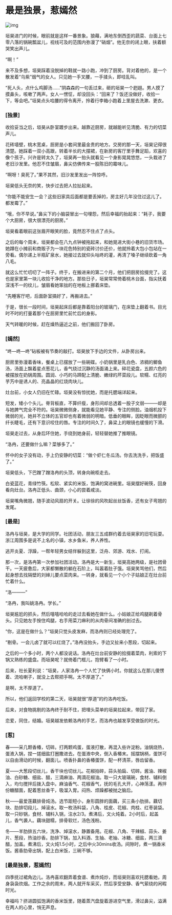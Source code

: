 # 最是独景，惹嫣然

![img](https://mmbiz.qpic.cn/mmbiz_png/mBDumDeaTk5mlBUcdYib63V4OjwibBTBSzMDibqNPVLhvbDpnL28iac2lJt3JqYlbicmCDwnhIIj2P8ltsgiciaTLyseg/640?wx_fmt=png)





垣昊进门的时候，眼前就是这样一番景象。狼藉，满地东倒西歪的蔬菜、台面上七零八落的锅碗瓢盆儿，视线可及的范围内弥漫了“硝烟”。他无奈的闭上眼，扶着额哭笑出声儿。

“啊！”

来不及多想，垣昊踩着没脱掉的鞋就一路小跑，冲到了厨房。背对着他的，是一个散发着“乌紫”烟气的女人。只见她一手叉腰，一手揉头，即哇乱叫。

“死人头，点什么鸡脚汤……”阴森森的一句丢过来，砸的垣昊一个趔趄。男人摸了摸鼻头，咳嗽了两声。女人一愣怔，却没回头：“回来了？饭还没做好，收拾一下，等会吧。”垣昊点头哈腰的得令离开，拎着行李箱小跑着上里屋去洗漱、更衣。

### **[独景]**

收拾妥当之后，垣昊从卧室踱步出来。越靠近厨房，就越能听见清脆、有力的切菜声儿。

花砖墙壁，桃木宽桌，厨房是小套间里最金贵的地方。交房的那一天，垣昊记得很清楚。她踩着一双小高跟，转着半长的大摆裙，在新房的客厅里手舞足蹈，欢喜的像个孩子。兴许是转太久了，垣昊再一抬头就看见一个身影晃晃悠悠，一头栽进了老旧沙发里。他忍不住皱眉，鼻尖仿佛传来一股陈旧的霉味儿。

“啊呀！臭死了。”果不其然，旧沙发里发出一阵惊呼。

垣昊低头无奈的笑，快步过去把人拉扯起来。

“你能不能安生一会？这些旧家具后面都是要丢掉的，房主好几年没住过这儿了。都发霉了。”

“哦，你不早说。”鼻尖下的小脑袋冒出一句埋怨，然后幸福的抬起来：“耗子，我要个大厨房，很大很漂亮的厨房。”

垣昊看着眼前这张眉开眼笑的脸，竟然忍不住点了点头。

之后的每个周末，垣昊都会在八九点钟被拖起来，和她晃进大街小巷的旧货市场。她蹲在小摊前和商贩子为一块花色特别的瓷砖讨价还价，他就拎着大包小包站在一旁看。偶尔递上半瓶矿泉水，她接过去就仰头咕咚的灌，再清了嗓子继续砍着一角八毛。

就这么忙忙叨叨了一阵子。终于，在搬进来的第二个月，他们把厨房拾掇完了。这也是家里第一块儿收拾干净的地方。那些日子，垣昊常常倚着桃木台面，指尖抚着深浅不一的纹儿，皱眉看她笨拙的在地板上挪着床垫。

“先睡客厅吧，后面卧室搞好了，再搬进去。”

于是，很长一段时间，垣昊起床后都是靠着阳台的玻璃门，在床垫上翻着书。目光时不时的打量着那个在厨房里忙前忙后的身影。

天气转暖的时候，赶在燥热逼近之前，他们搬回了卧房。



### **[嫣然]**

“咚—咚—咚”砧板被有节奏的敲打。垣昊放下手边的文件，从卧房出来。

厨房里弥漫着香味，餐桌上已摆放了一些碗碟。小奶锅里是乳白色、浓稠的鲫鱼汤，汤面上飘着星点葱花儿，香气绕过沉静的汤面涌上来。碎花瓷盘，五颜六色的被摆放在奶锅周围。圆润、小巧的马蹄配上清脆、嫩绿的芹菜段儿。软糯、红亮的芋艿中是诱人的、亮晶晶的红烧肉块儿。

灶台前，小女人仍旧在忙碌。垣昊没有惊扰她，而是托腮端详起来。

短发，矮小个头儿。脊背板直，不算纤瘦，身形间却总透着一股子文弱———却是与她脾气完全不符的。垣昊微微侧身，就能看见她平静、专注的侧脸。油烟机投下微弱的光，她并不立体的五官却也有着微弱的明暗。低垂的眼眸，因眨眼而微颤的纤长睫毛，还有下意识咬住的唇。专注的时间久了，鼻梁上的眼镜也缓慢的下滑。

垣昊走过去，从身后环住她，手绕到她身前，轻轻替她推了推眼镜。

“洛冉，还要做什么嘛？菜够多了。”

怀中的女子没有动，手上仍安静的切菜：“做个虾仁冬瓜汤。你去洗洗手，把饭盛了。”

垣昊低头，下巴蹭了蹭洛冉的头顶，转身向碗柜走去。

白瓷蓝花，青绿竹筷。松软、紧实的米饭，饱满的窝进碗里。垣昊摆好碗筷，回身看向灶台。洛冉正低头、曲颈，小心的尝着咸淡。

垣昊嘴角微翘，随手波动风扇的开关。让徐徐的风吹起丝丝饭香，还有女子弯翘的发尾。



### **[最是]**

洛冉与垣昊，是大学的同学。社团活动，朋友三五成群约着去垣昊家的旧宅玩耍。浙江周围多是说不上名的小镇，水乡鱼米，养人养性。

逃开炎夏、浮躁，一帮年轻男女结伴躲到这里，泛舟、郊游、戏水、打闹。

那一次，是洛冉第一次参加社团活动。洛冉是大一新生，垣昊高她两级，是社团骨干。一天疲惫后，大家都懒散的躺在石阶上，叫嚣着肚子饿。垣昊笑骂他们，然后起身想去找隔壁的刘婶儿要点菜肉来。一转身，就看见一个小个子姑娘正在灶台前忙着什么。

“洛———”

“洛冉，我叫姚洛冉。学长。”

垣昊尴尬的抓头，然后嘻嘻哈哈的走过去看她在做什么。小姑娘正给鸡腿剃着骨头。只见她左手按住鸡腿，右手用菜刀麻利的从肉骨间准确的剖过去。

“你，这是在做什么？”垣昊只觉头皮发麻，而洛冉则已经处理完了。

“剔骨。一会儿卤了就可以红烧了。”洛冉没抬头，手边又扯来小葱段，切起来。

之后的一个多小时，两个人都没说话。洛冉在灶台前安静的拾掇着菜肉，利索的下锅又熟练的盛盘。而垣昊呢？就倚着门框儿，抱臂看了一小时。

后来，社长夏利说：“垣昊，人家洛冉一个人忙了快俩小时。你就这么在那儿傻愣着、流哈喇子，就没上去帮把手啊。太不厚道了。”

是啊，太不厚道了。

所以，他们返回学校的第二天，垣昊就很“厚道”的约洛冉吃饭。

后来，对食物挑剔的洛冉终于耐不住，把埋头菜单的垣昊拉起来，带回了家。

恋爱，同住，结婚。垣昊越发依赖洛冉的手艺，而洛冉也越发享受做饭的时光。



### **[惹]**

春——采几颗香椿，切碎。打两颗鸡蛋，蛋液打散，再混入些许淀粉。油锅烧热，蛋液入锅，捏一搓细盐打圈撒进去。在蛋液中央，倒入香椿末。摇摆锅柄，蛋饼可以自由滑动的时候，翻面儿。喷香扑鼻的香椿蛋饼，配一杯清茶，唇齿留香。

夏——大葱段切丝儿，香干块也切丝儿。花椒拍碎，蒜头拍扁、切碎。酱油、辣椒油、白砂糖、细盐、醋，三滴麻油、两滴花椒油。取一只大玻璃碗，食材、辅料倒入，均匀搅拌后拨入盘中。麻油香气、花椒香气，抚的毛孔大开，心神荡漾。再拌份糖醋面，配着葱丝香干，吸溜入胃。闷热、烦躁都被抛之脑后。

秋——最爱莲藕排骨炖汤。选节距短小，身形圆胖的面藕，买三条小肋排。藕切块、肋排切段儿、焯滚水。取一枚汤料袋，八角、桂皮、花椒、肉桂、红枣装袋。取一只砂锅，食材、辅料入锅，注水2/3。煮沸后，文火炖着。2小时后，起盖儿，香气袭人。藕块甜糯，排骨软烂，汤色浅粉。

冬——羊肋排五六块，洗净、焯滚水，静置备用。花椒、八角、干辣椒、蒜头、姜片、葱段，热油炒香。肋排下锅，加入料酒、生抽、老抽、冰糖、细盐，两三滴醋，加盖。煮沸后，文火炖1.5小时，之后中火30mins收汤。间隙时，煮一锅香米饭。酱香肋骨出锅，配上白米饭，三碗不够。



### **[最是独景，惹嫣然]**

四季抚过裙角边儿。洛冉喜欢翻弄着食谱、煮炸炖炒，而垣昊则喜欢托腮看她，周身袅袅炊烟。工作之余的周末，两人就开车采买，然后享受安静、香气萦绕的闲暇时光。

幸福吗？挤进圆弧饱满的香米饭里，随着蒸汽盘旋着游进空气里，滑过鼻尖，溢满在两人的心里，悄无声息。